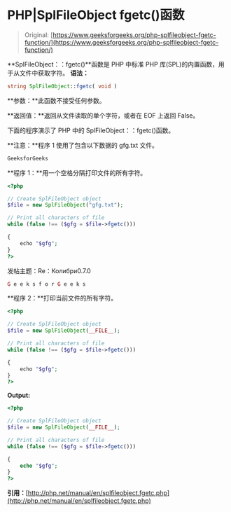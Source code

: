 # PHP|SplFileObject fgetc()函数

> Original: [https://www.geeksforgeeks.org/php-splfileobject-fgetc-function/](https://www.geeksforgeeks.org/php-splfileobject-fgetc-function/)

**SplFileObject：：fgetc()**函数是 PHP 中标准 PHP 库(SPL)的内置函数，用于从文件中获取字符。
**语法：**

```php
string SplFileObject::fgetc( void )
```

**参数：**此函数不接受任何参数。

**返回值：**返回从文件读取的单个字符，或者在 EOF 上返回 False。

下面的程序演示了 PHP 中的 SplFileObject：：fgetc()函数。

**注意：**程序 1 使用了包含以下数据的 gfg.txt 文件。

```php
GeeksforGeeks
```

**程序 1：**用一个空格分隔打印文件的所有字符。

```php
<?php

// Create SplFileObject object
$file = new SplFileObject("gfg.txt");

// Print all characters of file 
while (false !== ($gfg = $file->fgetc()))

{
    echo "$gfg";
}
?>
```

发帖主题：Re：Колибри0.7.0

```php
G e e k s f o r G e e k s

```

**程序 2：**打印当前文件的所有字符。

```php
<?php

// Create SplFileObject object
$file = new SplFileObject(__FILE__);

// Print all characters of file 
while (false !== ($gfg = $file->fgetc()))

{
    echo "$gfg";
}
?>
```

**Output:**

```php
<?php

// Create SplFileObject object
$file = new SplFileObject(__FILE__);

// Print all characters of file 
while (false !== ($gfg = $file->fgetc()))

{
    echo "$gfg";
}
?>

```

**引用：**[http://php.net/manual/en/splfileobject.fgetc.php](http://php.net/manual/en/splfileobject.fgetc.php)